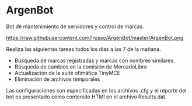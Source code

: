 # ArgenBot

Bot de mantenimiento de servidores y control de marcas.

https://raw.githubusercontent.com/lrusso/ArgenBot/master/ArgenBot.png

Realiza las siguientes tareas todos los días a las 7 de la mañana.

- Búsqueda de marcas registradas y marcas con nombres similares
- Búsqueda de cambios en la comisión de MercadoLibre
- Actualización de la suite ofimática TinyMCE
- Eliminación de archivos temporales

Las configuraciones son especificadas en los archivos .cfg y el reporte del bot es presentado como contenido HTMl en el archivo Results.dat.
